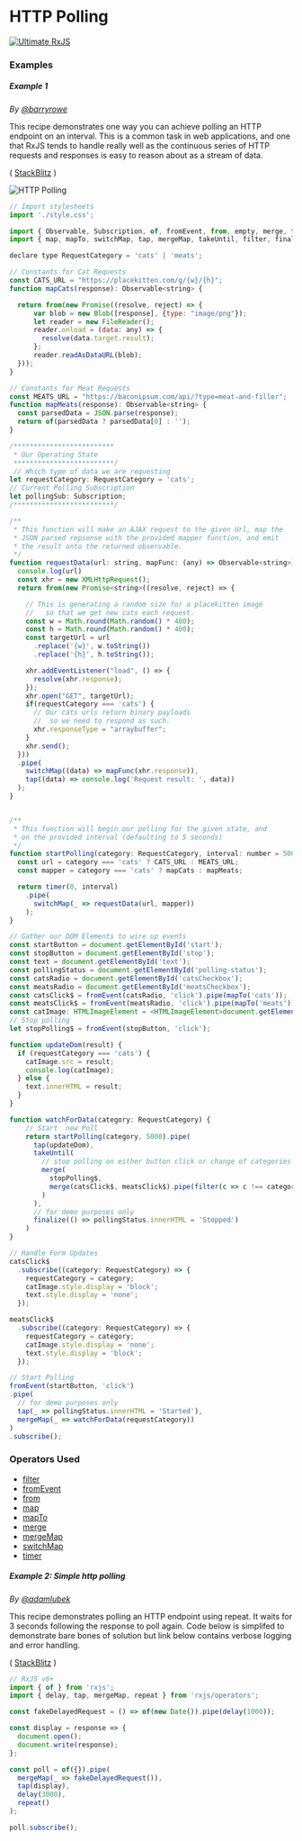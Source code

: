 # HTTP Polling

[![Ultimate RxJS](https://ultimatecourses.com/static/banners/banner-rxjs.svg 'Ultimate RxJS')](https://ultimatecourses.com/courses/rxjs?ref=4)

### Examples

##### Example 1

_By [@barryrowe](https://twitter.com/barryrowe)_

This recipe demonstrates one way you can achieve polling an HTTP endpoint on an
interval. This is a common task in web applications, and one that RxJS tends to
handle really well as the continuous series of HTTP requests and responses is
easy to reason about as a stream of data.

(
[StackBlitz](https://stackblitz.com/edit/rxjs-http-poll-recipe-jc5cj7?file=index.ts&devtoolsheight=50)
)

![HTTP Polling](https://drive.google.com/uc?export=view&id=1HwHApLDoxO9Zc5DAG3XtgJBl83CpXmjU)

```js
// Import stylesheets
import './style.css';

import { Observable, Subscription, of, fromEvent, from, empty, merge, timer } from 'rxjs';
import { map, mapTo, switchMap, tap, mergeMap, takeUntil, filter, finalize } from 'rxjs/operators';

declare type RequestCategory = 'cats' | 'meats';

// Constants for Cat Requests
const CATS_URL = "https://placekitten.com/g/{w}/{h}";
function mapCats(response): Observable<string> {

  return from(new Promise((resolve, reject) => {
      var blob = new Blob([response], {type: "image/png"});
      let reader = new FileReader();
      reader.onload = (data: any) => {
        resolve(data.target.result);
      };
      reader.readAsDataURL(blob);
  }));
}

// Constants for Meat Requests
const MEATS_URL = "https://baconipsum.com/api/?type=meat-and-filler";
function mapMeats(response): Observable<string> {
  const parsedData = JSON.parse(response);
  return of(parsedData ? parsedData[0] : '');
}

/*************************
 * Our Operating State
 *************************/
 // Which type of data we are requesting
let requestCategory: RequestCategory = 'cats';
// Current Polling Subscription
let pollingSub: Subscription;
/*************************/

/**
 * This function will make an AJAX request to the given Url, map the
 * JSON parsed repsonse with the provided mapper function, and emit
 * the result onto the returned observable.
 */
function requestData(url: string, mapFunc: (any) => Observable<string>): Observable<string> {
  console.log(url)
  const xhr = new XMLHttpRequest();
  return from(new Promise<string>((resolve, reject) => {

    // This is generating a random size for a placekitten image
    //   so that we get new cats each request.
    const w = Math.round(Math.random() * 400);
    const h = Math.round(Math.random() * 400);
    const targetUrl = url
      .replace('{w}', w.toString())
      .replace('{h}', h.toString());

    xhr.addEventListener("load", () => {
      resolve(xhr.response);
    });
    xhr.open("GET", targetUrl);
    if(requestCategory === 'cats') {
      // Our cats urls return binary payloads
      //  so we need to respond as such.
      xhr.responseType = "arraybuffer";
    }
    xhr.send();
  }))
  .pipe(
    switchMap((data) => mapFunc(xhr.response)),
    tap((data) => console.log('Request result: ', data))
  );
}


/**
 * This function will begin our polling for the given state, and
 * on the provided interval (defaulting to 5 seconds)
 */
function startPolling(category: RequestCategory, interval: number = 5000): Observable<string> {
  const url = category === 'cats' ? CATS_URL : MEATS_URL;
  const mapper = category === 'cats' ? mapCats : mapMeats;

  return timer(0, interval)
    .pipe(
      switchMap(_ => requestData(url, mapper))
    );
}

// Gather our DOM Elements to wire up events
const startButton = document.getElementById('start');
const stopButton = document.getElementById('stop');
const text = document.getElementById('text');
const pollingStatus = document.getElementById('polling-status');
const catsRadio = document.getElementById('catsCheckbox');
const meatsRadio = document.getElementById('meatsCheckbox');
const catsClick$ = fromEvent(catsRadio, 'click').pipe(mapTo('cats'));
const meatsClick$ = fromEvent(meatsRadio, 'click').pipe(mapTo('meats'));
const catImage: HTMLImageElement = <HTMLImageElement>document.getElementById('cat');
// Stop polling
let stopPolling$ = fromEvent(stopButton, 'click');

function updateDom(result) {
  if (requestCategory === 'cats') {
    catImage.src = result;
    console.log(catImage);
  } else {
    text.innerHTML = result;
  }
}

function watchForData(category: RequestCategory) {
    // Start  new Poll
    return startPolling(category, 5000).pipe(
      tap(updateDom),
      takeUntil(
        // stop polling on either button click or change of categories
        merge(
          stopPolling$,
          merge(catsClick$, meatsClick$).pipe(filter(c => c !== category))
        )
      ),
      // for demo purposes only
      finalize(() => pollingStatus.innerHTML = 'Stopped')
    )
}

// Handle Form Updates
catsClick$
  .subscribe((category: RequestCategory) => {
    requestCategory = category;
    catImage.style.display = 'block';
    text.style.display = 'none';
  });

meatsClick$
  .subscribe((category: RequestCategory) => {
    requestCategory = category;
    catImage.style.display = 'none';
    text.style.display = 'block';
  });

// Start Polling
fromEvent(startButton, 'click')
.pipe(
  // for demo purposes only
  tap(_ => pollingStatus.innerHTML = 'Started'),
  mergeMap(_ => watchForData(requestCategory))
)
.subscribe();
```

### Operators Used

- [filter](../operators/filtering/filter.md)
- [fromEvent](../operators/creation/fromevent.md)
- [from](../operators/creation/from.md)
- [map](../operators/transformation/map.md)
- [mapTo](../operators/transformation/mapTo.md)
- [merge](../operators/combination/merge.md)
- [mergeMap](../operators/transformation/mergemap.md)
- [switchMap](../operators/transformation/switchmap.md)
- [timer](../operators/creation/timer.md)

##### Example 2: Simple http polling

_By [@adamlubek](https://github.com/adamlubek)_

This recipe demonstrates polling an HTTP endpoint using repeat. It waits for 3
seconds following the response to poll again. Code below is simplifed to
demonstrate bare bones of solution but link below contains verbose logging and
error handling.

(
[StackBlitz](https://stackblitz.com/edit/rxjs-http-polling?file=index.ts&devtoolsheight=80)
)

```js
// RxJS v6+
import { of } from 'rxjs';
import { delay, tap, mergeMap, repeat } from 'rxjs/operators';

const fakeDelayedRequest = () => of(new Date()).pipe(delay(1000));

const display = response => {
  document.open();
  document.write(response);
};

const poll = of({}).pipe(
  mergeMap(_ => fakeDelayedRequest()),
  tap(display),
  delay(3000),
  repeat()
);

poll.subscribe();
```
